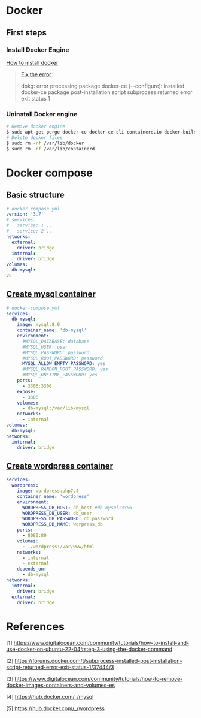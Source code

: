 # Docker
## First steps
### Install Docker Engine
[How to install docker](https://www.digitalocean.com/community/tutorials/how-to-install-and-use-docker-on-ubuntu-22-04#step-3-using-the-docker-command)
> [Fix the error](https://forums.docker.com/t/subprocess-installed-post-installation-script-returned-error-exit-status-1/37444/3): 
> 
> dpkg: error processing package docker-ce (--configure):
 installed docker-ce package post-installation script subprocess returned error exit status 1
### Uninstall Docker engine
```sh
# Remove docker engine
$ sudo apt-get purge docker-ce docker-ce-cli containerd.io docker-buildx-plugin docker-compose-plugin docker-ce-rootless-extras
# Delete docker files
$ sudo rm -rf /var/lib/docker
$ sudo rm -rf /var/lib/containerd
```

# Docker compose

## Basic structure
```yml
# docker-compose.yml
version: '3.7'
# services:
#   service: 1 ...
#   service: 2 ...
networks:
  external:
    driver: bridge
  internal:
    driver: bridge
volumes:
  db-mysql:
vu
```
## [Create mysql container](https://hub.docker.com/_/mysql)
```yml
# docker-compose.yml
services:
  db-mysql:
    image: mysql:8.0
    container_name: 'db-mysql'
    environment:
      #MYSQL_DATABASE: database
      #MYSQL_USER: user
      #MYSQL_PASSWORD: password
      #MYSQL_ROOT_PASSWORD: password
      MYSQL_ALLOW_EMPTY_PASSWORD: yes
      #MYSQL_RANDOM_ROOT_PASSWORD: yes
      #MYSQL_ONETIME_PASSWORD: yes
    ports:
      - 3306:3306
    expose:
      - 3306
    volumes:
      - db-mysql:/var/lib/mysql
    networks:
      - internal
volumes:
  db-mysql:
networks:
  internal:
    driver: bridge
```
## [Create wordpress container](https://hub.docker.com/_/wordpress)
```yml
services:
  wordpress:
    image: wordpress:php7.4
    container_name: 'wordpress'
    environment:
      WORDPRESS_DB_HOST: db_host #db-mysql:3306
      WORDPRESS_DB_USER: db_user
      WORDPRESS_DB_PASSWORD: db_password
      WORDPRESS_DB_NAME: worpress_db
    ports:
      - 8080:80
    volumes:
      - ./wordpress:/var/www/html
    networks:
      - internal
      - external
    depends_on:
      - db-mysql
networks:
  internal:
    driver: bridge
  external:
    driver: bridge
```
# References

[1] https://www.digitalocean.com/community/tutorials/how-to-install-and-use-docker-on-ubuntu-22-04#step-3-using-the-docker-command

[2] https://forums.docker.com/t/subprocess-installed-post-installation-script-returned-error-exit-status-1/37444/3

[3] https://www.digitalocean.com/community/tutorials/how-to-remove-docker-images-containers-and-volumes-es

[4] https://hub.docker.com/_/mysql

[5] https://hub.docker.com/_/wordpress